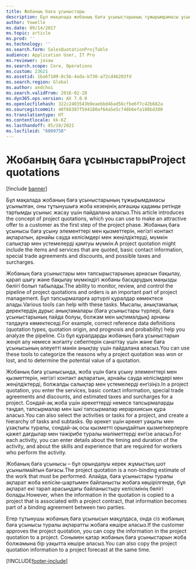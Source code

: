 ```yaml
---
title: Жобаның баға ұсыныстары
description: Бұл мақалада жобаның баға ұсыныстарының тұжырымдамасы ұсынылған, оны тұтынушыға жоба кезеңінің алғашқы қадамы ретінде тартымды ұсыныс жасау үшін пайдалана аласыз. Жобаның баға ұсынысы баға ұсыну элементтері мен қызметтерін, негізгі контакт ақпаратын, арнайы сауда келісімдері мен жеңілдіктерді, мүмкін салықтар мен үстемелерді қамтуы мүмкін.
author: Yowelle
ms.date: 09/14/2017
ms.topic: article
ms.prod: ''
ms.technology: ''
ms.search.form: SalesQuotationProjTable
audience: Application User, IT Pro
ms.reviewer: josaw
ms.search.scope: Core, Operations
ms.custom: 23621
ms.assetid: 1ba67109-8c5b-4ada-b730-a72cd46203fd
ms.search.region: Global
ms.author: andchoi
ms.search.validFrom: 2016-02-28
ms.dyn365.ops.version: AX 7.0.0
ms.openlocfilehash: 322c2403543b9eaebbd4bad56cfbe6f7c42b682a
ms.sourcegitcommit: 40f68387f594180af64a5e5c748b6efa188bd300
ms.translationtype: HT
ms.contentlocale: kk-KZ
ms.lasthandoff: 05/10/2021
ms.locfileid: "6009758"
---
```

# <a name="project-quotations"></a><span data-ttu-id="2309a-104">Жобаның баға ұсыныстары</span><span class="sxs-lookup"><span data-stu-id="2309a-104">Project quotations</span></span>

[!include [banner](../includes/banner.md)]

<span data-ttu-id="2309a-105">Бұл мақалада жобаның баға ұсыныстарының тұжырымдамасы ұсынылған, оны тұтынушыға жоба кезеңінің алғашқы қадамы ретінде тартымды ұсыныс жасау үшін пайдалана аласыз.</span><span class="sxs-lookup"><span data-stu-id="2309a-105">This article introduces the concept of project quotations, which you can use to make an attractive offer to a customer as the first step of the project phase.</span></span> <span data-ttu-id="2309a-106">Жобаның баға ұсынысы баға ұсыну элементтері мен қызметтерін, негізгі контакт ақпаратын, арнайы сауда келісімдері мен жеңілдіктерді, мүмкін салықтар мен үстемелерді қамтуы мүмкін.</span><span class="sxs-lookup"><span data-stu-id="2309a-106">A project quotation might include the items and services that are quoted, basic contact information, special trade agreements and discounts, and possible taxes and surcharges.</span></span> 

<span data-ttu-id="2309a-107">Жобаның баға ұсыныстары мен тапсырыстарының арнасын бақылау, қарап шығу және бақылау мүмкіндігі жобаны басқарудың маңызды бөлігі болып табылады.</span><span class="sxs-lookup"><span data-stu-id="2309a-107">The ability to monitor, review, and control the pipeline of project quotations and orders is an important part of project management.</span></span> <span data-ttu-id="2309a-108">Бұл тапсырмаларға әртүрлі құралдар көмектесе алады.</span><span class="sxs-lookup"><span data-stu-id="2309a-108">Various tools can help with these tasks.</span></span> <span data-ttu-id="2309a-109">Мысалы, анықтамалық деректердің дұрыс анықтамалары (баға ұсыныстары түрлері, баға ұсыныстарының пайда болуы, болжам мен ықтималдық) арнаны талдауға көмектеседі.</span><span class="sxs-lookup"><span data-stu-id="2309a-109">For example, correct reference data definitions (quotation types, quotation origin, and prognosis and probability) help you analyze the pipeline.</span></span> <span data-ttu-id="2309a-110">Сіз бұл құралдарды жобаның баға ұсыныстарын жеңіп алу немесе жоғалту себептерін санаттау үшін және баға ұсынысының әлеуетті мәнін анықтау үшін пайдалана аласыз.</span><span class="sxs-lookup"><span data-stu-id="2309a-110">You can use these tools to categorize the reasons why a project quotation was won or lost, and to determine the potential value of a quotation.</span></span> 

<span data-ttu-id="2309a-111">Жобаның баға ұсынысында, жоба үшін баға ұсыну элементтері мен қызметтерін, негізгі контакт ақпаратын, арнайы сауда келісімдері мен жеңілдіктерді, болжалды салықтар мен үстемелерді енгізіңіз.</span><span class="sxs-lookup"><span data-stu-id="2309a-111">In a project quotation, you enter the services, basic contact information, special trade agreements and discounts, and estimated taxes and surcharges for a project.</span></span> <span data-ttu-id="2309a-112">Сондай-ақ жоба үшін әрекеттерді немесе тапсырмаларды таңдап, тапсырмалар мен ішкі тапсырмалар иерархиясын құра аласыз.</span><span class="sxs-lookup"><span data-stu-id="2309a-112">You can also select the activities or tasks for a project, and create a hierarchy of tasks and subtasks.</span></span> <span data-ttu-id="2309a-113">Әр әрекет үшін әрекет уақыты мен ұзақтығы туралы, сондай-ақ осы қызметті орындайтын қызметкерлерге қажет дағдылар мен тәжірибе туралы мәліметтерді енгізе аласыз.</span><span class="sxs-lookup"><span data-stu-id="2309a-113">For each activity, you can enter details about the timing and duration of the activity, and about the skills and experience that are required for workers who perform the activity.</span></span> 

<span data-ttu-id="2309a-114">Жобаның баға ұсынысы – бұл орындалуы керек жұмыстың шот ұсынылмайтын бағасы.</span><span class="sxs-lookup"><span data-stu-id="2309a-114">The project quotation is a non-binding estimate of the work that must be performed.</span></span> <span data-ttu-id="2309a-115">Алайда, баға ұсыныстары туралы ақпарат жоба келісім-шартымен байланысты жобаға көшірілгенде, бұл ақпарат екі тарап арасындағы байланыстыру келісімінің бөлігі болады.</span><span class="sxs-lookup"><span data-stu-id="2309a-115">However, when the information in the quotation is copied to a project that is associated with a project contract, that information becomes part of a binding agreement between two parties.</span></span> 

<span data-ttu-id="2309a-116">Егер тұтынушы жобаның баға ұсынысын мақұлдаса, онда сіз жобаның баға ұсынысы туралы ақпаратты жобаға көшіре аласыз.</span><span class="sxs-lookup"><span data-stu-id="2309a-116">If the customer approves the project quotation, you can copy the information in the project quotation to a project.</span></span> <span data-ttu-id="2309a-117">Сонымен қатар жобаның баға ұсыныстарын жоба болжамына бір уақытта көшіре аласыз.</span><span class="sxs-lookup"><span data-stu-id="2309a-117">You can also copy the project quotation information to a project forecast at the same time.</span></span>





[!INCLUDE[footer-include](../includes/footer-banner.md)]